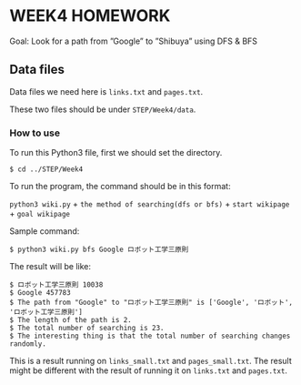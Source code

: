 
# **WEEK4 HOMEWORK**

Goal: Look for a path from ”Google” to ”Shibuya” using DFS & BFS

## Data files
Data files we need here is ```links.txt``` and ```pages.txt```.

These two files should be under ```STEP/Week4/data```.

### How to use
To run this Python3 file, first we should set the directory.
```
$ cd ../STEP/Week4
```

To run the program, the command should be in this format:

```python3 wiki.py``` + ```the method of searching(dfs or bfs)``` + ```start wikipage``` + ```goal wikipage```

Sample command:
```
$ python3 wiki.py bfs Google ロボット工学三原則
```
The result will be like:
```
$ ロボット工学三原則 10038
$ Google 457783
$ The path from "Google" to "ロボット工学三原則" is ['Google', 'ロボット', 'ロボット工学三原則']
$ The length of the path is 2.
$ The total number of searching is 23.
$ The interesting thing is that the total number of searching changes randomly.
```
This is a result running on ```links_small.txt``` and ```pages_small.txt```.
The result might be different with the result of running it on ```links.txt``` and ```pages.txt```.

<!-- ## Look for the path from ”Google” to ”Shibuya” using DFS & BFS -->

